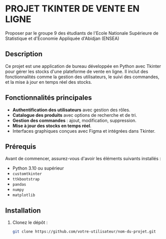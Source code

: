 # PROJET TKINTER DE VENTE EN LIGNE 
Proposer par le groupe 9 des étudiants de l'Ecole Nationale Supérieure de Statistique et d'Economie Appliquée d'Abidjan (ENSEA)

## Description
Ce projet est une application de bureau développée en Python avec Tkinter pour gérer les stocks d'une plateforme de vente en ligne. Il inclut des fonctionnalités comme la gestion des utilisateurs, le suivi des commandes, et la mise à jour en temps réel des stocks.

## Fonctionnalités principales
- **Authentification des utilisateurs** avec gestion des rôles.
- **Catalogue des produits** avec options de recherche et de tri.
- **Gestion des commandes** : ajout, modification, suppression.
- **Mise à jour des stocks en temps réel**.
- Interfaces graphiques conçues avec Figma et intégrées dans Tkinter.

## Prérequis
Avant de commencer, assurez-vous d'avoir les éléments suivants installés :
- Python 3.10 ou supérieur
- `customtkinter`
- `ttkbootstrap`
- `pandas`
- `numpy`
- `matplotlib`

## Installation
1. Clonez le dépôt :
   ```bash
   git clone https://github.com/votre-utilisateur/nom-du-projet.git
